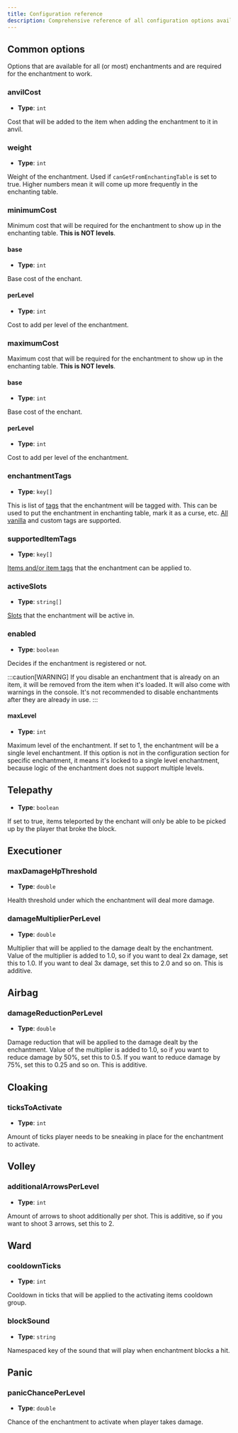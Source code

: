 ```yaml
---
title: Configuration reference
description: Comprehensive reference of all configuration options available in Enchantio
---
```



## Common options

Options that are available for all (or most) enchantments and are required for the enchantment to work.

### anvilCost

- **Type**: `int`

Cost that will be added to the item when adding the enchantment to it in anvil.

### weight

- **Type**: `int`

Weight of the enchantment. Used if `canGetFromEnchantingTable` is set to true. Higher numbers mean it will come up more
frequently in the enchanting table.

### minimumCost

Minimum cost that will be required for the enchantment to show up in the enchanting table. **This is NOT levels**.

#### base

- **Type**: `int`

Base cost of the enchant.

#### perLevel

- **Type**: `int`

Cost to add per level of the enchantment.

### maximumCost

Maximum cost that will be required for the enchantment to show up in the enchanting table. **This is NOT levels**.

#### base

- **Type**: `int`

Base cost of the enchant.

#### perLevel

- **Type**: `int`

Cost to add per level of the enchantment.

### enchantmentTags

- **Type**: `key[]`

This is list of [tags](/configuration/input-types#tags) that the enchantment will be tagged with. This can be used to put the enchantment in enchanting table,
mark it as a curse, etc. <a href="https://minecraft.wiki/w/Enchantment_tag_(Java_Edition)" target="_blank">All vanilla</a>
and custom tags are supported.

### supportedItemTags

- **Type**: `key[]`

[Items and/or item tags](/configuration/input-types#tags) that the enchantment can be applied to.

### activeSlots

- **Type**: `string[]`

[Slots](/configuration/input-types#slot-types) that the enchantment will be active in.


### enabled

- **Type**: `boolean`

Decides if the enchantment is registered or not.

:::caution[WARNING]
If you disable an enchantment that is already on an item, it will be removed from the item when it's loaded.
It will also come with warnings in the console. It's not recommended to disable enchantments after they are already in
use.
:::

#### maxLevel

- **Type**: `int`

Maximum level of the enchantment. If set to 1, the enchantment will be a single level enchantment. If this option is not
in the configuration section for specific enchantment, it means it's locked to a single level enchantment, because logic
of the enchantment does not support multiple levels.

## Telepathy

- **Type**: `boolean`

If set to true, items teleported by the enchant will only be able to be picked up by the player that broke the block.

## Executioner

### maxDamageHpThreshold

- **Type**: `double`

Health threshold under which the enchantment will deal more damage.

### damageMultiplierPerLevel

- **Type**: `double`

Multiplier that will be applied to the damage dealt by the enchantment. Value of the multiplier is added to 1.0, so if
you want to deal 2x damage, set this to 1.0. If you want to deal 3x damage, set this to 2.0 and so on. This is additive.

## Airbag

### damageReductionPerLevel

- **Type**: `double`

Damage reduction that will be applied to the damage dealt by the enchantment. Value of the multiplier is added to 1.0,
so if you want to reduce damage by 50%, set this to 0.5. If you want to reduce damage by 75%, set this to 0.25 and so
on. This is additive.

## Cloaking

### ticksToActivate

- **Type**: `int`

Amount of ticks player needs to be sneaking in place for the enchantment to activate.

## Volley

### additionalArrowsPerLevel

- **Type**: `int`

Amount of arrows to shoot additionally per shot. This is additive, so if you want to shoot 3 arrows, set this to 2.

## Ward

### cooldownTicks

- **Type**: `int`

Cooldown in ticks that will be applied to the activating items cooldown group.

### blockSound

- **Type**: `string`

Namespaced key of the sound that will play when enchantment blocks a hit.

## Panic

### panicChancePerLevel

- **Type**: `double`

Chance of the enchantment to activate when player takes damage.
